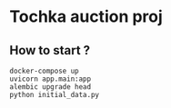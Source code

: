 # Tochka auction proj

##  How to start ?
```
docker-compose up
uvicorn app.main:app
alembic upgrade head
python initial_data.py
```
